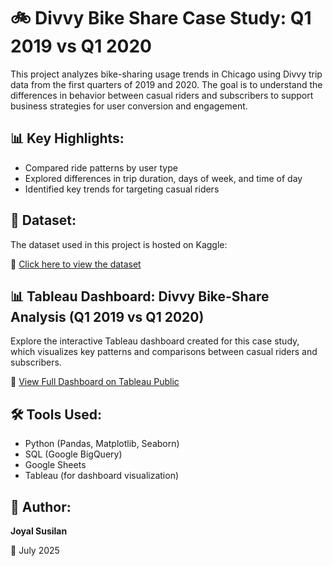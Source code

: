 # 🚲 Divvy Bike Share Case Study: Q1 2019 vs Q1 2020

This project analyzes bike-sharing usage trends in Chicago using Divvy trip data from the first quarters of 2019 and 2020. The goal is to understand the differences in behavior between casual riders and subscribers to support business strategies for user conversion and engagement.

## 📊 Key Highlights:
- Compared ride patterns by user type
- Explored differences in trip duration, days of week, and time of day
- Identified key trends for targeting casual riders

## 📁 Dataset:
The dataset used in this project is hosted on Kaggle:

🔗 [Click here to view the dataset](https://www.kaggle.com/datasets/joyalsusilan/divvy-bike-trips-q1-20192020)


## 📊 Tableau Dashboard: Divvy Bike-Share Analysis (Q1 2019 vs Q1 2020)

Explore the interactive Tableau dashboard created for this case study, which visualizes key patterns and comparisons between casual riders and subscribers.

🔗 [View Full Dashboard on Tableau Public](https://public.tableau.com/views/Divvy_Bikes_17529226015460/Dashboard2?:language=en-US&:sid=&:redirect=auth&:display_count=n&:origin=viz_share_link)


## 🛠️ Tools Used:
- Python (Pandas, Matplotlib, Seaborn)
- SQL (Google BigQuery)
- Google Sheets
- Tableau (for dashboard visualization)

## 📌 Author:
**Joyal Susilan**

📅 July 2025




